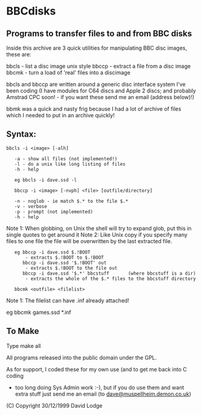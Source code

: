 # BBCdisks

## Programs to transfer files to and from BBC disks

Inside this archive are 3 quick utilities for manipulating BBC disc images,
these are:

   bbcls - list a disc image unix style
   bbccp - extract a file from a disc image
   bbcmk - turn a load of 'real' files into a discimage

bbcls and bbccp are written around a generic disc interface system I've
been coding (I have modules for C64 discs and Apple 2 discs; and probably
Amstrad CPC soon! - if you want these send me an email (address below)!)

bbmk was a quick and nasty frig because I had a lot of archive of files which
I needed to put in an archive quickly!

## Syntax:
```
bbcls -i <image> [-alh]
   
   -a - show all files (not implemented!)
   -l - do a unix like long listing of files
   -h - help

   eg bbcls -i dave.ssd -l

   bbccp -i <image> [-nvph] <file> [outfile/directory]
   
   -n - noglob - ie match $.* to the file $.*
   -v - verbose
   -p - prompt (not implemented)
   -h - help
```

   Note 1: When globbing, on Unix the shell will try to expand glob, put this
   in single quotes to get around it
   Note 2: Like Unix copy if you specify many files to one file the file will
   be overwritten by the last extracted file.
```
   eg bbccp -i dave.ssd $.!BOOT
       - extracts $.!BOOT to $.!BOOT
      bbccp -i dave.ssd '$.!BOOT' out
       - extracts $.!BOOT to the file out
      bbccp -i dave.ssd '$.*' bbcstuff       (where bbcstuff is a dir)
       - extracts the whole of the $.* files to the bbcstuff directory

   bbcmk <outfile> <filelist>
```
   Note 1: The filelist can have .inf already attached!
   
   eg bbcmk games.ssd *.inf

## To Make
Type make all

All programs released into the public domain under the GPL.

As for support, I coded these for my own use (and to get me back into C coding
- too long doing Sys Admin work :-), but if you do use them and want extra
stuff just send me an email (to dave@muspellheim.demon.co.uk)

(C) Copyright 30/12/1999 David Lodge

